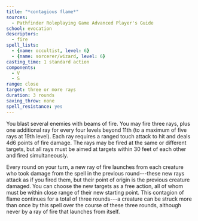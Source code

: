 ```yaml
---
title: "*contagious flame*"
sources:
  - Pathfinder Roleplaying Game Advanced Player's Guide
school: evocation
descriptors:
  - fire
spell_lists:
  - {name: occultist, level: 6}
  - {name: sorcerer/wizard, level: 6}
casting_time: 1 standard action
components:
  - V
  - S
range: close
target: three or more rays
duration: 3 rounds
saving_throw: none
spell_resistance: yes
---
```


You blast several enemies with beams of fire. You may fire three rays, plus one additional ray for every four levels beyond 11th (to a maximum of five rays at 19th level). Each ray requires a ranged touch attack to hit and deals 4d6 points of fire damage. The rays may be fired at the same or different targets, but all rays must be aimed at targets within 30 feet of each other and fired simultaneously.

Every round on your turn, a new ray of fire launches from each creature who took damage from the spell in the previous round---these new rays attack as if you fired them, but their point of origin is the previous creature damaged. You can choose the new targets as a free action, all of whom must be within close range of their new starting point. This contagion of flame continues for a total of three rounds---a creature can be struck more than once by this spell over the course of these three rounds, although never by a ray of fire that launches from itself.

